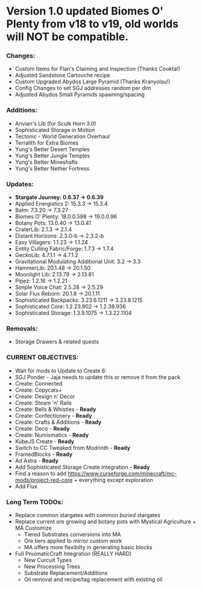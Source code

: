 # Version 1.0 updated Biomes O' Plenty from v18 to v19, old worlds will **NOT** be compatible.

### Changes:
- Custom Items for Flan's Claiming and Inspection (Thanks Cookta!)
- Adjusted Sandstone Cartouche recipe
- Custom Upgraded Abydos Large Pyramid (Thanks Kranyolsu!)
- Config Changes to set SGJ addresses random per dim
- Adjusted Abydos Small Pyramids spawning/spacing

### Additions:
- Anvian's Lib (for Sculk Horn 3.0)
- Sophisticated Storage in Motion
- Tectonic - World Generation Overhaul
- Terralith for Extra Biomes
- Yung's Better Desert Temples
- Yung's Better Jungle Temples
- Yung's Better Mineshafts
- Yung's Better Nether Fortress

### Updates:
- **Stargate Journey: 0.6.37 -> 0.6.39**
- Applied Energistics 2: 15.3.3 -> 15.3.4
- Balm: 7.3.20 -> 7.3.27
- Biomes O' Plenty: 18.0.0.598 -> 19.0.0.96
- Botany Pots: 13.0.40 -> 13.0.41
- CraterLib: 2.1.3 -> 2.1.4
- Distant Horizons: 2.3.0-b -> 2.3.2-b
- Easy Villagers: 1.1.23 -> 1.1.24
- Entity Culling Fabric/Forge: 1.7.3 -> 1.7.4
- GeckoLib: 4.7.1.1 -> 4.7.1.2
- Gravitational Modulating Additional Unit: 3.2 -> 3.3
- HammerLib: 20.1.48 -> 20.1.50
- Moonlight Lib: 2.13.79 -> 2.13.81
- Pipez: 1.2.16 -> 1.2.21
- Simple Voice Chat: 2.5.28 -> 2.5.29
- Solar Flux Reborn: 20.1.8 -> 20.1.11
- Sophisticated Backpacks: 3.23.6.1211 -> 3.23.8.1215
- Sophisticated Core: 1.2.23.902 -> 1.2.38.936
- Sophisticated Storage: 1.3.9.1075 -> 1.3.22.1104

### Removals:
- Storage Drawers & related quests

### CURRENT OBJECTIVES:
- Wait for mods to Update to Create 6:
 - SGJ Ponder - Jaja needs to update this or remove it from the pack
 - Create: Connected
 - Create: Copycats+
 - Create: Design n' Decor
 - Create: Steam 'n' Rails
 - Create: Bells & Whistles - **Ready**
 - Create: Confectionery - **Ready**
 - Create: Crafts & Additions - **Ready**
 - Create: Deco - **Ready**
 - Create: Numismatics - **Ready**
 - KubeJS Create - **Ready**
 - Switch to CC Tweaked from Modrinth - **Ready**
 - FramedBlocks - **Ready**
 - Ad Astra - **Ready**
 - Add Sophisticated Storage Create Integration - **Ready**
- Find a reason to add https://www.curseforge.com/minecraft/mc-mods/project-red-core + everything except exploration
- Add Flux

### Long Term TODOs:
- Replace common stargates with common *buried* stargates
- Replace current ore growing and botany pots with Mystical Agriculture + MA Customize
  - Tiered Substrates conversions into MA
  - Ore tiers applied to mirror custom work
  - MA offers more flexibilty in generating basic blocks
- Full PnuimaticCraft Integration (REALLY HARD)
  - New Curcuit Types
  - New Processing Trees
  - Substrate Replacement/Additions
  - Oil removal and recipe/tag replacement with existing oil